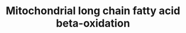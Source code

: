 ---
annotations:
- id: PW:0000738
  parent: classic metabolic pathway
  type: Pathway Ontology
  value: fatty acid beta degradation pathway
authors:
- N.Reyes
- MaintBot
- Ddigles
- Eweitz
description: ''
last-edited: 2021-05-15
organisms:
- Danio rerio
redirect_from:
- /index.php/Pathway:WP498
- /instance/WP498
- /instance/WP498_r116891
revision: r116891
schema-jsonld:
- '@context': https://schema.org/
  '@id': https://wikipathways.github.io/pathways/WP498.html
  '@type': Dataset
  creator:
    '@type': Organization
    name: WikiPathways
  description: ''
  keywords:
  - ACSL1
  - ACSL3
  - DCI
  - HADHA
  - SLC25A20
  - acadl
  - acadm
  - acsl4
  - zgc:101627
  - zgc:112155
  - zgc:64067
  - zgc:77526
  - zgc:77634
  - zgc:86777
  - zgc:92400
  license: CC0
  name: Mitochondrial long chain fatty acid beta-oxidation
seo: CreativeWork
title: Mitochondrial long chain fatty acid beta-oxidation
wpid: WP498
---
